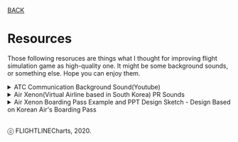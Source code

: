 [BACK](index.md)

# Resources
Those following resoruces are things what I thought for improving flight simulation game as high-quality one.
It might be some background sounds, or something else. Hope you can enjoy them.

<details>
  <summary>ATC Communication Background Sound(Youtube)</summary>
  <iframe width="480" height="360" src="https://www.youtube.com/embed/wUE8G4zpohk" frameborder="0" allow="accelerometer; autoplay; encrypted-media; gyroscope; picture-in-picture" allowfullscreen></iframe>
</details>

<details>
  <summary>Air Xenon(Virtual Airline based in South Korea) PR Sounds</summary>
  <img src="https://i.ibb.co/RYcyhKL/Air-Xenon-Logo.png" alt="Air Xenon logo">
  <p><a href="https://github.com/FlightLineCharts/flightlinecharts.github.io/raw/master/files/Air%20Xenon_PR_Sounds.zip" target="_blank">Air Xenon PR Sounds ZIP (KOR/ENG Ver.)</a></p>
</details>

<details>
  <summary>Air Xenon Boarding Pass Example and PPT Design Sketch - Design Based on Korean Air's Boarding Pass</summary>
  <img src="https://i.ibb.co/GpzpVSX/Boarding-Pass-John-Doe-AXE2206-18-APR20-JTPH-JSLL-09-T30-12-E.png" alt="Air Xenon Boarding Pass Example">
  <p><a href="https://github.com/FlightLineCharts/flightlinecharts.github.io/raw/master/files/Boarding%20Pass%20Template.pptx" target="_blank">Boarding Pass Template PPTX</a></p>
</details>
<br>

ⓒ FLIGHTLINECharts, 2020.
